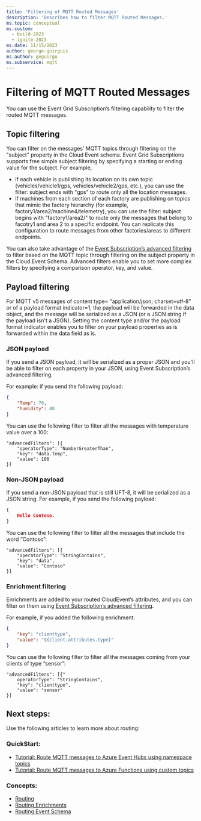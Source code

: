 ```yaml
---
title: 'Filtering of MQTT Routed Messages'
description: 'Describes how to filter MQTT Routed Messages.'
ms.topic: conceptual
ms.custom:
  - build-2023
  - ignite-2023
ms.date: 11/15/2023
author: george-guirguis
ms.author: geguirgu
ms.subservice: mqtt
---
```

# Filtering of MQTT Routed Messages
You can use the Event Grid Subscription’s filtering capability to filter the routed MQTT messages.



## Topic filtering

You can filter on the messages’ MQTT topics through filtering on the "subject" property in the Cloud Event schema. Event Grid Subscriptions supports free simple subject filtering by specifying a starting or ending value for the subject. For example,

- If each vehicle is publishing its location on its own topic (vehicles/vehicle1/gps, vehicles/vehicle2/gps, etc.), you can use the filter: subject ends with "gps" to route only all the location messages.
- If machines from each section of each factory are publishing on topics that mimic the factory hierarchy (for example, factory1/area2/machine4/telemetry), you can use the filter: subject begins with "factory1/area2/" to route only the messages that belong to facotry1 and area 2 to a specific endpoint. You can replicate this configuration to route messages from other factories/areas to different endpoints.

You can also take advantage of the [Event Subscription’s advanced filtering](event-filtering.md) to filter based on the MQTT topic through filtering on the subject property in the Cloud Event Schema. Advanced filters enable you to set more complex filters by specifying a comparison operator, key, and value.

## Payload filtering

For MQTT v5 messages of content type= “application/json; charset=utf-8” or of a payload format indicator=1, the payload will be forwarded in the data object, and the message will be serialized as a JSON (or a JSON string if the payload isn't a JSON). Setting the content type and/or the payload format indicator enables you to filter on your payload properties as is forwarded within the data field as is.

### JSON payload

If you send a JSON payload, it will be serialized as a proper JSON and you'll be able to filter on each property in your JSON, using Event Subscription’s advanced filtering.

For example: if you send the following payload: 
```json
{
	"Temp": 70,
	"humidity": 40
}
```

You can use the following filter to filter all the messages with temperature value over a 100:
```azurecli-interactive
"advancedFilters": [{
    "operatorType": "NumberGreaterThan",
    "key": "data.Temp",
    "value": 100
}]
```


### Non-JSON payload

If you send a non-JSON payload that is still UFT-8, it will be serialized as a JSON string. For example, if you send the following payload:

```json
{
	Hello Contoso.
}
```
You can use the following filter to filter all the messages that include the word “Contoso”:
```azurecli-interactive
"advancedFilters": [{
    "operatorType": "StringContains",
    "key": "data",
    "value": "Contoso"
}]
```

### Enrichment filtering

Enrichments are added to your routed CloudEvent’s attributes, and you can filter on them using [Event Subscription’s advanced filtering](event-filtering.md).

For example, if you added the following enrichment:

```json
{
	"key": "clienttype",
	"value": "${client.attributes.type}"
}
```
																
You can use the following filter to filter all the messages coming from your clients of type “sensor”:

```azurecli-interactive
"advancedFilters": [{"
    operatorType": "StringContains",
    "key": "clienttype", 
    "value": "sensor"
}]
```


## Next steps:
Use the following articles to learn more about routing:

### QuickStart:
- [Tutorial: Route MQTT messages to Azure Event Hubs using namespace topics](mqtt-routing-to-event-hubs-portal-namespace-topics.md)
- [Tutorial: Route MQTT messages to Azure Functions using custom topics](mqtt-routing-to-azure-functions-portal.md)

### Concepts:
- [Routing](mqtt-routing.md)
- [Routing Enrichments](mqtt-routing-enrichment.md)
- [Routing Event Schema](mqtt-routing-event-schema.md)
